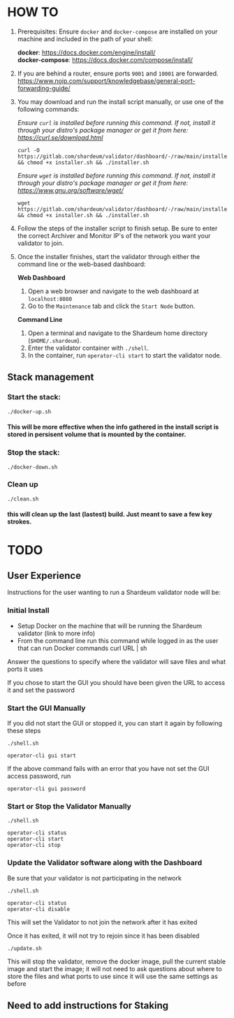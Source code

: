 # HOW TO

1. Prerequisites: Ensure `docker` and `docker-compose` are installed on your machine and included in the path of your shell:

	__docker__: https://docs.docker.com/engine/install/  
	__docker-compose__: https://docs.docker.com/compose/install/

2. If you are behind a router, ensure ports `9001` and `10001` are forwarded.  
	https://www.noip.com/support/knowledgebase/general-port-forwarding-guide/

3. You may download and run the install script manually, or use one of the following commands:

	_Ensure `curl` is installed before running this command. If not, install it through your distro's package manager or get it from here: https://curl.se/download.html_
	```
	curl -O https://gitlab.com/shardeum/validator/dashboard/-/raw/main/installer.sh && chmod +x installer.sh && ./installer.sh
	```

	_Ensure `wget` is installed before running this command. If not, install it through your distro's package manager or get it from here: https://www.gnu.org/software/wget/_
	```
	wget https://gitlab.com/shardeum/validator/dashboard/-/raw/main/installer.sh && chmod +x installer.sh && ./installer.sh
	```

4. Follow the steps of the installer script to finish setup. Be sure to enter the correct Archiver and Monitor IP's of the network you want your validator to join.

5. Once the installer finishes, start the validator through either the command line or the web-based dashboard:

	__Web Dashboard__

	1. Open a web browser and navigate to the web dashboard at `localhost:8080`
	2. Go to the `Maintenance` tab and click the `Start Node` button.

	__Command Line__

	1. Open a terminal and navigate to the Shardeum home directory (`$HOME/.shardeum`).
	2. Enter the validator container with `./shell`.
	3. In the container, run `operator-cli start` to start the validator node.

## Stack management
### Start the stack:
```
./docker-up.sh
```
#### This will be more effective when the info gathered in the install script is stored in persisent volume that is mounted by the container.

### Stop the stack:
```
./docker-down.sh
```

### Clean up
```
./clean.sh
```
#### this will clean up the last (lastest) build. Just meant to save a few key strokes.

# TODO

## User Experience
Instructions for the user wanting to run a Shardeum validator node will be:

### Initial Install
* Setup Docker on the machine that will be running the Shardeum validator (link to more info)
* From the command line run this command while logged in as the user that can run Docker commands
	curl URL | sh

Answer the questions to specify where the validator will save files and what ports it uses

If you chose to start the GUI you should have been given the URL to access it and set the password

### Start the GUI Manually

If you did not start the GUI or stopped it, you can start it again by following these steps

``` 
./shell.sh

operator-cli gui start
```

If the above command fails with an error that you have not set the GUI access password, run

```
operator-cli gui password
```

### Start or Stop the Validator Manually
```
./shell.sh

operator-cli status
operator-cli start
operator-cli stop
```

### Update the Validator software along with the Dashboard

Be sure that your validator is not participating in the network
```
./shell.sh

operator-cli status
operator-cli disable
```

This will set the Validator to not join the network after it has exited

Once it has exited, it will not try to rejoin since it has been disabled
```
./update.sh
```
This will stop the validator, remove the docker image, pull the current stable image and start the image; it will not need to ask questions about where to store the files and what ports to use since it will use the same settings as before

## Need to add instructions for Staking
